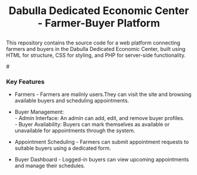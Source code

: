 # <p align ="center">Dabulla Dedicated Economic Center - Farmer-Buyer Platform</p>

This repository contains the source code for a web platform connecting farmers and buyers in the Dabulla Dedicated Economic Center, built using HTML for structure, CSS for styling, and PHP for server-side functionality.

#<h3>Key Features</h3>

- Farmers - Farmers are mailnly users.They can visit the site and browsing available buyers and scheduling appointments.
- Buyer Management:
<br> - Admin Interface: An admin can add, edit, and remove buyer profiles.
<br> - Buyer Availability: Buyers can mark themselves as available or unavailable for appointments through the system.

- Appointment Scheduling - Farmers can submit appointment requests to suitable buyers using a dedicated form.
- Buyer Dashboard - Logged-in buyers can view upcoming appointments and manage their schedules.

